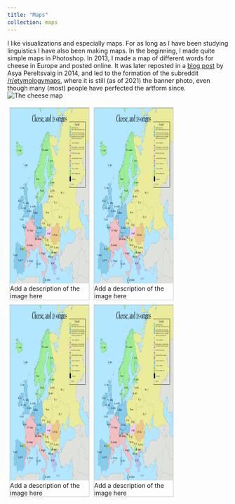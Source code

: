 ```yaml
---
title: "Maps"
collection: maps
---
```


I like visualizations and especially maps. For as long as I have been studying linguistics I have also been making maps. In the beginning, I made quite simple maps in Photoshop. In 2013, I made a map of different words for cheese in Europe and posted online. It was later reposted in a <a href="https://web.archive.org/web/20201127170611/https://www.languagesoftheworld.info/etymology/say-cheese.html">blog post</a> by Asya Pereltsvaig in 2014, and led to the formation of the subreddit [/r/etymologymaps](http://www.reddit.com/r/etymologymaps), where it is still (as of 2021) the banner photo, even though many (most) people have perfected the artform since. <img src='https://oplundgren.github.io/website/images/Ost.png' alt="The cheese map" width="400">

<html>
<head>
<style>
div.gallery {
  margin: 5px;
  border: 1px solid #ccc;
  float: left;
  width: 180px;
}

div.gallery:hover {
  border: 1px solid #777;
}

div.gallery img {
  width: 100%;
  height: auto;
}

div.desc {
  padding: 15px;
  text-align: center;
}
</style>
</head>
<body>

<div class="gallery">
  <a target="_blank" href="img_5terre.jpg">
    <img src="images/Ost.png" alt="Cinque Terre" width="600" height="400">
  </a>
  <div class="desc">Add a description of the image here</div>
</div>

<div class="gallery">
  <a target="_blank" href="img_forest.jpg">
    <img src="images/Ost.png" alt="Forest" width="600" height="400">
  </a>
  <div class="desc">Add a description of the image here</div>
</div>

<div class="gallery">
  <a target="_blank" href="img_lights.jpg">
    <img src="images/Ost.png" alt="Northern Lights" width="600" height="400">
  </a>
  <div class="desc">Add a description of the image here</div>
</div>

<div class="gallery">
  <a target="_blank" href="img_mountains.jpg">
    <img src="images/Ost.png" alt="Mountains" width="600" height="400">
  </a>
  <div class="desc">Add a description of the image here</div>
</div>

</body>
</html>






